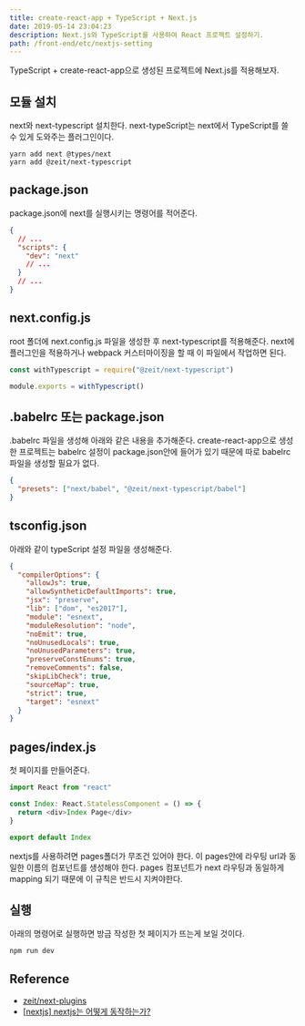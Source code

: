 ```yaml
---
title: create-react-app + TypeScript + Next.js
date: 2019-05-14 23:04:23
description: Next.js와 TypeScript를 사용하여 React 프로젝트 설정하기.
path: /front-end/etc/nextjs-setting
---
```


TypeScript + create-react-app으로 생성된 프로젝트에 Next.js를 적용해보자.

## 모듈 설치

next와 next-typescript 설치한다. next-typeScript는 next에서 TypeScript를 쓸 수 있게 도와주는 플러그인이다.

```
yarn add next @types/next
yarn add @zeit/next-typescript
```

## package.json

package.json에 next를 실행시키는 명령어를 적어준다.

```json
{
  // ...
  "scripts": {
    "dev": "next"
    // ...
  }
  // ...
}
```

## next.config.js

root 폴더에 next.config.js 파일을 생성한 후 next-typescript를 적용해준다. next에 플러그인을 적용하거나 webpack 커스터마이징을 할 때 이 파일에서 작업하면 된다.

```javascript
const withTypescript = require("@zeit/next-typescript")

module.exports = withTypescript()
```

## .babelrc 또는 package.json

.babelrc 파일을 생성해 아래와 같은 내용을 추가해준다. create-react-app으로 생성한 프로젝트는 babelrc 설정이 package.json안에 들어가 있기 때문에 따로 babelrc 파일을 생성할 필요가 없다.

```json
{
  "presets": ["next/babel", "@zeit/next-typescript/babel"]
}
```

## tsconfig.json

아래와 같이 typeScript 설정 파일을 생성해준다.

```json
{
  "compilerOptions": {
    "allowJs": true,
    "allowSyntheticDefaultImports": true,
    "jsx": "preserve",
    "lib": ["dom", "es2017"],
    "module": "esnext",
    "moduleResolution": "node",
    "noEmit": true,
    "noUnusedLocals": true,
    "noUnusedParameters": true,
    "preserveConstEnums": true,
    "removeComments": false,
    "skipLibCheck": true,
    "sourceMap": true,
    "strict": true,
    "target": "esnext"
  }
}
```

## pages/index.js

첫 페이지를 만들어준다.

```javascript
import React from "react"

const Index: React.StatelessComponent = () => {
  return <div>Index Page</div>
}

export default Index
```

nextjs를 사용하려면 pages폴더가 무조건 있어야 한다. 이 pages안에 라우팅 url과 동일한 이름의 컴포넌트를 생성해야 한다. pages 컴포넌트가 next 라우팅과 동일하게 mapping 되기 때문에 이 규칙은 반드시 지켜야한다.

## 실행

아래의 명령어로 실행하면 방금 작성한 첫 페이지가 뜨는게 보일 것이다.

```
npm run dev
```

## Reference

- [zeit/next-plugins](https://github.com/zeit/next-plugins/tree/master/packages/next-typescript)
- [[nextjs] nextjs는 어떻게 동작하는가?](https://blueshw.github.io/2018/04/15/why-nextjs/)
